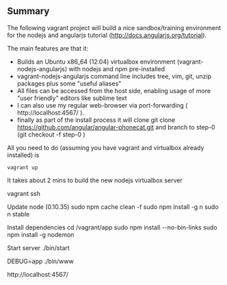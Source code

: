 Summary
-------

The following vagrant project will build a nice sandbox/training environment for the nodejs and angularjs tutorial (http://docs.angularjs.org/tutorial).

The main features are that it:
* Builds an Ubuntu x86_64 (12.04) virtualbox environment (vagrant-nodejs-angularjs) with nodejs and npm pre-installed  
* vagrant-nodejs-angularjs command line includes tree, vim, git, unzip packages plus some "useful aliases"
* All files can be accessed from the host side, enabling usage of more "user friendly" editors like sublime text
* I can also use my regular web-browser via port-forwarding ( http://localhost:4567/ ).
* finally as part of the install process it will clone git clone https://github.com/angular/angular-phonecat.git and branch to step-0 (git checkout -f step-0 )

All you need to do (assuming you have vagrant and virtualbox already installed) is

    vagrant up

It takes about 2 mins to build the new nodejs virtualbox server

vagrant ssh

Update node (0.10.35)
sudo npm cache clean -f
sudo npm install -g n
sudo n stable

Install dependencies
cd /vagrant/app
sudo npm install --no-bin-links
sudo npm install -g nodemon

Start server
./bin/start

DEBUG=app ./bin/www

http://localhost:4567/


